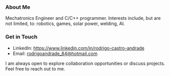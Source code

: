 ### About Me
Mechatronics Engineer and C/C++ programmer. Interests include, but are not limited, to: robotics, games, solar power, welding, AI.

### Get in Touch
- LinkedIn: https://www.linkedin.com/in/rodrigo-castro-andrade
- Email: rodrigoandrade_84@hotmail.com

I am always open to explore collaboration opportunities or discuss projects. Feel free to reach out to me.

<!---
RodrigoCastroAndrade/RodrigoCastroAndrade is a ✨ special ✨ repository because its `README.md` (this file) appears on your GitHub profile.
You can click the Preview link to take a look at your changes.
--->
